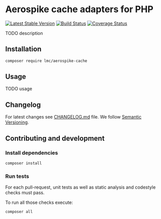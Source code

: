 Aerospike cache adapters for PHP
===================

[![Latest Stable Version](https://img.shields.io/packagist/v/lmc/aerospike-cache-php.svg)](https://packagist.org/packages/lmc/aerospike-cache-php)
[![Build Status](https://travis-ci.org/lmc/aerospike-cache-php.svg?branch=master)](https://travis-ci.org/lmc/aerospike-cache-php)
[![Coverage Status](https://coveralls.io/repos/github/lmc/aerospike-cache-php/badge.svg?branch=master)](https://coveralls.io/github/lmc/aerospike-cache-php?branch=master)

TODO description

## Installation

```bash
composer require lmc/aerospike-cache
```

## Usage

TODO usage

## Changelog
For latest changes see [CHANGELOG.md](CHANGELOG.md) file. We follow [Semantic Versioning](https://semver.org/).

## Contributing and development

### Install dependencies

```bash
composer install
```

### Run tests

For each pull-request, unit tests as well as static analysis and codestyle checks must pass.

To run all those checks execute:

```bash
composer all
```

